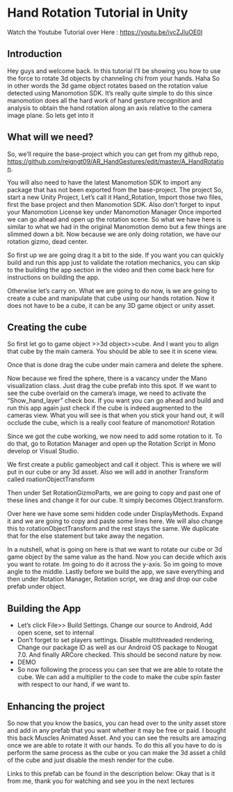 # Hand Rotation Tutorial in Unity
Watch the Youtube Tutorial over Here : https://youtu.be/ivcZJluOE0I

## Introduction
Hey guys and welcome back. In this tutorial I’ll be showing you how to use the force to rotate 3d objects by channeling chi from your hands. Haha So in other words the 3d game object rotates based on the rotation value detected using Manomotion SDK.
It’s really quite simple to do this since manomotion does all the hard work of hand gesture recognition and analysis to obtain the hand rotation along an axis relative to the camera image plane.
So lets get into it

## What will we need?
So, we’ll require the base-project which you can get from my github repo, https://github.com/reigngt09/AR_HandGestures/edit/master/A_HandRotation.

You will also need to have the latest Manomotion SDK to import any package that has not been exported from the base-project.
The project
So, start a new Unity Project, Let’s call it Hand_Rotation, Import those two files, first the base project and then Manomotion SDK. Also don’t forget to input your Manomotion License key under Manomotion Manager
Once imported we can go ahead and open up the rotation scene. So what we have here is similar to what we had in the original Manomotion demo but a few things are slimmed down a bit. Now because we are only doing rotation, we have our rotation gizmo, dead center.

So first up we are going drag it a bit to the side. If you want you can quickly build and run this app just to validate the rotation mechanics, you can skip to the building the app section in the video and then come back here for instructions on building the app.

Otherwise let’s carry on. What we are going to do now, is we are going to create a cube and manipulate that cube using our hands rotation. Now it does not have to be a cube, it can be any 3D game object or unity asset.

## Creating the cube
So first let go to game object >>3d object>>cube. And I want you to align that cube by the main camera. You should be able to see it in scene view. 

Once that is done drag the cube under main camera and delete the sphere.

Now because we fired the sphere, there is a vacancy under the Mano visualization class. Just drag the cube prefab into this spot. If we want to see the cube overlaid on the camera’s image, we need to activate the “Show_hand_layer” check box.
If you want you can go ahead and build and run this app again just check if the cube is indeed augmented to the cameras view. What you will see is that when you stick your hand out, it will occlude the cube, which is a really cool feature of manomotion! 
Rotation

Since we got the cube working, we now need to add some rotation to it. To do that, go to Rotation Manager and open up the Rotation Script in Mono develop or Visual Studio.

We first create a public gameobject and call it object. This is where we will put in our cube or any 3d asset. Also we will add in another Transform called roationObjectTransform

Then under Set RotationGizmoParts, we are going to copy and past one of these lines and change it for our cube. It simply becomes Object.transform.

Over here we have some semi hidden code under DisplayMethods. Expand it and we are going to copy and paste some lines here. We will also change this to rotationObjectTransform and the rest stays the same. We duplicate that for the else statement but take away the negation. 

In a nutshell, what is going on here is that we want to rotate our cube or 3d game object by the same value as the hand. Now you can decide which axis you want to rotate. Im going to do it across the y-axis. So im going to move angle to the middle.
Lastly before we build the app, we save everything and then under Rotation Manager, Rotation script, we drag and drop our cube prefab under object.

## Building the App
*	Let’s click File>> Build Settings. Change our source to Android, Add open scene, set to internal
*	Don’t forget to set players settings. Disable multithreaded rendering, Change our package ID as well as our Android OS package to Nougat 7.0. And finally ARCore checked. This should be second nature by now.
*	DEMO
*	So now following the process you can see that we are able to rotate the cube. We can add a multiplier to the code to make the cube spin faster with respect to our hand, if we want to.

## Enhancing the project
So now that you know the basics, you can head over to the unity asset store and add in any prefab that you want whether it may be free or paid. I bought this back Muscles Animated Asset. And you can see the results are amazing once we are able to rotate it with our hands. To do this all you have to do is perform the same process as the cube or you can make the 3d asset a child of the cube and just disable the mesh render for the cube.

Links to this prefab can be found in the description below:
Okay that is it from me, thank you for watching and see you in the next lectures




